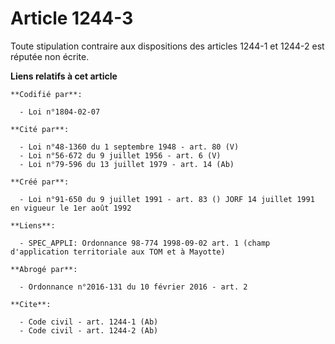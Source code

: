 # Article 1244-3

Toute stipulation contraire aux dispositions des articles 1244-1 et 1244-2 est réputée non écrite.

**Liens relatifs à cet article**

	**Codifié par**:

	  - Loi n°1804-02-07

	**Cité par**:

	  - Loi n°48-1360 du 1 septembre 1948 - art. 80 (V)
	  - Loi n°56-672 du 9 juillet 1956 - art. 6 (V)
	  - Loi n°79-596 du 13 juillet 1979 - art. 14 (Ab)

	**Créé par**:

	  - Loi n°91-650 du 9 juillet 1991 - art. 83 () JORF 14 juillet 1991 en vigueur le 1er août 1992

	**Liens**:

	  - SPEC_APPLI: Ordonnance 98-774 1998-09-02 art. 1 (champ d'application territoriale aux TOM et à Mayotte)

	**Abrogé par**:

	  - Ordonnance n°2016-131 du 10 février 2016 - art. 2

	**Cite**:

	  - Code civil - art. 1244-1 (Ab)
	  - Code civil - art. 1244-2 (Ab)
